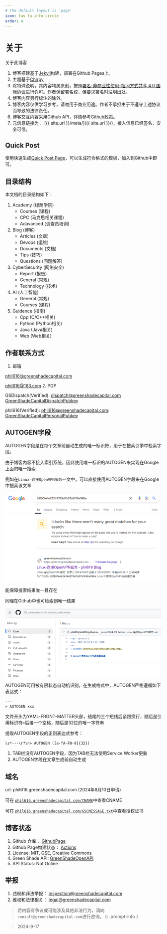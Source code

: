 ```yaml
---
# the default layout is 'page'
icon: fas fa-info-circle
order: 4
---
```


# 关于

关于此博客 


1. 博客搭建基于[Jekyll](https://jekyllrb.com/)构建，部署在Github Pages上。
2. 主题基于[Chirpy](https://github.com/cotes2020/jekyll-theme-chirpy)
3. 除特殊说明，其内容均属原创，按照[署名-非商业性使用-相同方式共享 4.0 国际](https://creativecommons.org/licenses/by-nc-sa/4.0/)协议进行许可。作者保留署名权，但要求署名时注明出处。
4. 博客内容另行标注的除外。
5. 博客内容仅供学习参考，请勿用于商业用途。作者不承担由于不遵守上述协议而导致的法律责任。
6. 博客交互内容采用Github API，详情参考Github政策。
7. 元信息链接为： [{{ site.url }}/meta/]({{ site.url }}/)，接入信息已经签名，安全可信。

## Quick Post

使用快速生成[Quick Post Page](https://phil616.github.io/assets/qp.html)，可以生成符合格式的模板，加入到Github中即可。

## 目录结构
本文档的目录结构如下：
1. Academy (绿荫学院)
   * Courses (课程)
   * CPC (马克思相关课程)
   * Adavanced (调查员培训)
2. Blog (博客)
   * Articles (文章)
   * Devops (运维)
   * Documents (文档)
   * Tips (技巧)
   * Questions (问题解答)
3. CyberSecurity (网络安全)
   * Report (报告)
   * General (常规)
   * Technology (技术)
4. AI (人工智能)
   * General (常规)
   * Courses (课程)
5. Guidence (指南)
   * Cpp (C/C++相关)
   * Python (Python相关)
   * Java (Java相关)
   * Web (Web相关)



## 作者联系方式
1. 邮箱

phil616@greenshadecapital.com

phil616@163.com
2. PGP

GSDispatch(Verified): dispatch@greenshadecapital.com [GreenShadeCapitalDispatchPubkey](https://keyserver.ubuntu.com/pks/lookup?search=4B45D9EB932D8D130778DD89CA557C41FE3EA9DF&fingerprint=on&op=index)

phil616(Verified): phil616@greenshadecapital.com: [GreenShadeCapitalPersonalPubkey](https://keyserver.ubuntu.com/pks/lookup?search=C508897F9A12BFFF2E5D6AF65F0BEAEF7AB20C87&fingerprint=on&op=index)

## AUTOGEN字段

AUTOGEN字段是在每个文章前自动生成的唯一标识符，用于在搜索引擎中检索字段。

由于博客内容不接入索引系统，因此使用唯一标识的AUTOGEN来实现在Google上面的唯一搜索

例如在`Linux-连接OpenVPN服务`一文中，可以直接使用AUTOGEN字段来在Google中搜索该文章

![image-20240917065827631](./../assets/img/about/image-20240917065827631.png)

能保障搜索结果唯一且存在

同理在Github中也可检索到唯一结果

![image-20240917065714575](./../assets/img/about/image-20240917065714575.png)



AUTOGEN可用被有限状态自动机识别，在生成格式中，AUTOGEN严格遵循如下表达式：

```
---
> AUTOGEN xxx
```

文件开头为YAML-FRONT-MATTER头部，结尾的三个短线后紧跟换行，随后是引用标识符`>`后接一个空格，随后是32位的唯一字符串

提取AUTOGEN字段的正则表达式参考：

```
\s*---\r?\n> AUTOGEN ([a-fA-F0-9]{32})
```

1. TAB栏没有AUTOGEN字段，因为TAB栏无法使用Service Worker更新
2. AUTOGEN字段在文章生成前自动生成

## 域名

url: phil616.greenshadecapital.com (2024年8月10日申请)

可在 [`phil616.greenshadecapital.com/CNAME`](https://phil616.greenshadecapital.com/CNAME)中查看CNAME

可在 [`phil616.greenshadecapital.com/GSCMESSAGE.txt`](https://phil616.greenshadecapital.com/GSCMESSAGE.txt)中查看授权证书

## 博客状态

1. Github 仓库： [GithubPage](https://github.com/phil616/phil616.github.io)
2. Github Page构建状态： [Actions](https://github.com/phil616/phil616.github.io/actions/)
3. License: MIT, GSE, Creative Commons
4. Green Shade API: [GreenShadeOpenAPI](https://api.greenshadecapital.com)
5. API Status: Not Online

## 举报

1. 违规和非法举报： inspection@greenshadecapital.com
2. 维权和法律相关： legal@greenshadecapital.com

> 若内容有争议或可能涉及其他非法行为，请向`consult@greenshadecapital.com`进行咨询。
{: .prompt-info }


> 2024-9-17